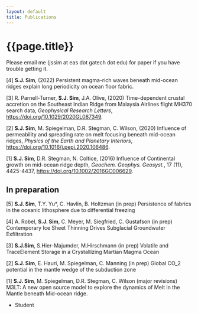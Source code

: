 ```yaml
---
layout: default
title: Publications
---
```

# {{page.title}}

Please email me (jssim at eas dot gatech dot edu) for paper if you have trouble getting it. 

[4] **S.J. Sim**, (2022) Persistent magma-rich waves beneath mid-ocean ridges explain long periodicity on ocean floor fabric.

[3] R. Parnell-Turner, **S.J. Sim**, J.A. Olive, (2020) Time-dependent crustal accretion on the Southeast Indian Ridge from Malaysia Airlines flight MH370 search data, *Geophysical Research Letters*,  https://doi.org/10.1029/2020GL087349.  

[2] **S.J. Sim**, M. Spiegelman, D.R. Stegman, C. Wilson, (2020) Influence of permeability and spreading rate on melt focusing beneath mid-ocean ridges, *Physics of the Earth and Planetary Interiors*, https://doi.org/10.1016/j.pepi.2020.106486.  

[1] **S.J. Sim**, D.R. Stegman, N. Coltice, (2016) Influence of Continental growth on mid-ocean ridge depth, *Geochem. Geophys. Geosyst.*, 17 (11), 4425-4437,  https://doi.org/10.1002/2016GC006629.

## In preparation
[5] **S.J. Sim**, T.Y. Yu*, C. Havlin, B. Holtzman (in prep) Persistence of fabrics in the oceanic lithosphere due to differential freezing

[4] A. Robel, **S.J. Sim**, C. Meyer, M. Siegfried, C. Gustafson (in prep) Contemporary Ice Sheet Thinning Drives Subglacial Groundwater Exfiltration

[3] **S.J.Sim**, S.Hier-Majumder, M.Hirschmann (in prep) Volatile and TraceElement Storage in a Crystallizing Martian Magma Ocean

[2] **S.J. Sim**, E. Hauri, M. Spiegelman, C. Manning (in prep) Global CO_2 potential in the mantle wedge of the subduction zone 

[1] **S.J. Sim**, M. Spiegelman, D.R. Stegman, C. Wilson (major revisions) M3LT: A new open source model to explore the dynamics of Melt in the Mantle beneath Mid-ocean ridge.  

* Student
